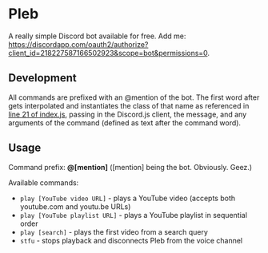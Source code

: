 # Pleb
A really simple Discord bot available for free.  Add me: <https://discordapp.com/oauth2/authorize?client_id=218227587166502923&scope=bot&permissions=0>.

## Development
All commands are prefixed with an @mention of the bot.  The first word after gets interpolated and instantiates the class of that name as referenced in [line 21 of index.js](https://github.com/appellation/pleb/blob/master/index.js#L21), passing in the Discord.js client, the message, and any arguments of the command (defined as text after the command word).

## Usage
Command prefix: **@[mention]**
([mention] being the bot.  Obviously.  Geez.)

Available commands:

- `play [YouTube video URL]` - plays a YouTube video (accepts both youtube.com and youtu.be URLs)
- `play [YouTube playlist URL]` - plays a YouTube playlist in sequential order
- `play [search]` - plays the first video from a search query
- `stfu` - stops playback and disconnects Pleb from the voice channel